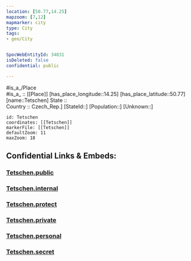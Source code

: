 ```yaml
---
location: [50.77,14.25] 
mapzoom: [7,12] 
mapmarker: city 
type: City
tags:
- geo/City


SpocWebEntityId: 34831
isDeleted: false
confidential: public

---
```

#is_a_/Place  
#is_a_ :: [[Place]] 
[has_place_longitude::14.25] 
[has_place_latitude::50.77] 
[name::Tetschen] 
State ::  
Country :: Czech_Rep.] 
[StateId::] 
[Population::] 
[Unknown::] 


```leaflet
id: Tetschen
coordinates: [[Tetschen]] 
markerFile: [[Tetschen]] 
defaultZoom: 11 
maxZoom: 18
```


## Confidential Links & Embeds: 

### [Tetschen.public](/_public/\Earth\Continent\Europe\Europe~Central\Czech_Republic\regions~Czech_Republic\Ústecký\CityTetschen.public.md) 

### [Tetschen.internal](/_internal/\Earth\Continent\Europe\Europe~Central\Czech_Republic\regions~Czech_Republic\Ústecký\CityTetschen.internal.md) 

### [Tetschen.protect](/_protect/\Earth\Continent\Europe\Europe~Central\Czech_Republic\regions~Czech_Republic\Ústecký\CityTetschen.protect.md) 

### [Tetschen.private](/_private/\Earth\Continent\Europe\Europe~Central\Czech_Republic\regions~Czech_Republic\Ústecký\CityTetschen.private.md) 

### [Tetschen.personal](/_personal/\Earth\Continent\Europe\Europe~Central\Czech_Republic\regions~Czech_Republic\Ústecký\CityTetschen.personal.md) 

### [Tetschen.secret](/_secret/\Earth\Continent\Europe\Europe~Central\Czech_Republic\regions~Czech_Republic\Ústecký\CityTetschen.secret.md)

